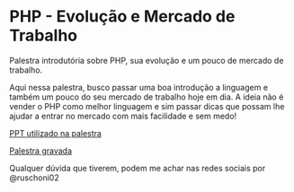 # PHP - Evolução e Mercado de Trabalho

Palestra introdutória sobre PHP, sua evolução e um pouco de mercado de trabalho.

Aqui nessa palestra, busco passar uma boa introdução a linguagem e também um pouco do seu mercado de trabalho hoje em dia. A ideia não é vender o PHP como melhor linguagem e sim passar dicas que possam lhe ajudar a entrar no mercado com mais facilidade e sem medo!

[PPT utilizado na palestra](https://docs.google.com/presentation/d/1Jko8j1hk0ZyB_gLO_YTW3qycDBZTH0tbyYAXDKUUok0/edit?usp=sharing)

[Palestra gravada](https://www.youtube.com/watch?v=tM7ZIVL30bU)

Qualquer dúvida que tiverem, podem me achar nas redes sociais por @ruschoni02

